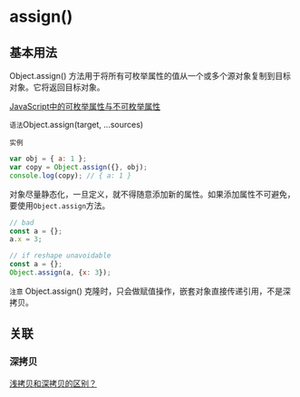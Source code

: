 # assign()

## 基本用法

Object.assign() 方法用于将所有可枚举属性的值从一个或多个源对象复制到目标对象。它将返回目标对象。

[JavaScript中的可枚举属性与不可枚举属性](https://www.cnblogs.com/kongxy/p/4618173.html)

`语法`Object.assign(target, ...sources)

`实例`

```javascript
var obj = { a: 1 };
var copy = Object.assign({}, obj);
console.log(copy); // { a: 1 }
```

对象尽量静态化，一旦定义，就不得随意添加新的属性。如果添加属性不可避免，要使用`Object.assign`方法。

```javascript
// bad
const a = {};
a.x = 3;

// if reshape unavoidable
const a = {};
Object.assign(a, {x: 3});
```

`注意` Object.assign() 克隆时，只会做赋值操作，嵌套对象直接传递引用，不是深拷贝。

## 关联

### 深拷贝

[浅拷贝和深拷贝的区别？](https://www.cnblogs.com/always-chang/p/6107437.html)
